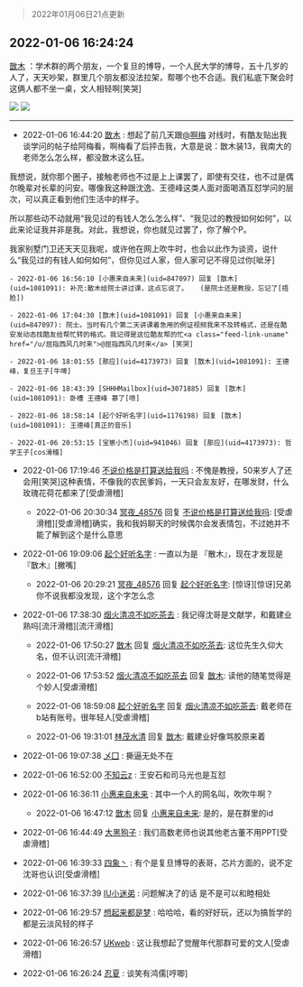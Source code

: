 > 2022年01月06日21点更新
<link rel="stylesheet" href="https://cdn.jsdelivr.net/gh/taotie6/sampleJSON@main/css/photo_show.css">
<meta name="referrer" content="no-referrer" />


 ## 2022-01-06 16:24:24 

 [㪚木](https://www.coolapk.com/feed/32638244?shareKey=M2QzMjViZjFkYzA5NjFkNmFmZDE~) ：学术群的两个朋友，一个复旦的博导，一个人民大学的博导，五十几岁的人了，天天吵架，群里几个朋友都没法拉架，帮哪个也不合适。我们私底下聚会时这俩人都不坐一桌，文人相轻啊[笑哭] 

<div class="album">
<img class="img-item" src="http://image.coolapk.com/feed/2022/0106/16/1081091_86b9d3bf_7342_0473_978@964x1387.jpeg" />
<img class="img-item" src="http://image.coolapk.com/feed/2022/0106/16/1081091_5a3e83fb_7342_0476_868@965x1361.jpeg" />
</div>

 ------- 

- 2022-01-06 16:44:20 [㪚木](uid=1081091) : 想起了前几天跟<a class="feed-link-uname" href="/u/啊梅">@啊梅</a> 对线时，有酷友贴出我谈学问的帖子给阿梅看，啊梅看了后抨击我，大意是说：㪚木装13，我南大的老师怎么怎么样，都没㪚木这么狂。

我想说，就你那个圈子，接触老师也不过是上上课罢了，即使有交往，也不过是偶尔晚辈对长辈的问安<!--break-->。哪像我这种跟沈逸、王德峰这类人面对面喝酒互怼学问的层次，可以真正看到他们生活中的样子。

所以那些动不动就用“我见过的有钱人怎么怎么样”、“我见过的教授如何如何”，以此来论证我并非是我。对此，我想说，你也就见过罢了，你了解个P。

我家别墅门卫还天天见我呢，或许他在网上吹牛时，也会以此作为谈资，说什么“我见过的有钱人如何如何”，但你见过人家，但人家可记不得见过你[呲牙] 

    - 2022-01-06 16:56:10 [小惠来自未来](uid=847097) 回复 [㪚木](uid=1081091): 补充:散木给院士讲过课，这点忘说了。   (是院士还是教授，忘记了[捂脸]) 

    - 2022-01-06 17:04:30 [㪚木](uid=1081091) 回复 [小惠来自未来](uid=847097): 院士。当时有几个第二天讲课着急用的例证视频我来不及转格式，还是在酷安发动态找酷友给帮忙转的格式。我记得是这位酷友帮的忙<a class="feed-link-uname" href="/u/屈指西风几时来">@屈指西风几时来</a> [笑哭] 

    - 2022-01-06 18:01:55 [那应](uid=4173973) 回复 [㪚木](uid=1081091): 王德峰，复旦王子[牛啤] 

    - 2022-01-06 18:43:39 [SHHHMailbox](uid=3071885) 回复 [㪚木](uid=1081091): 卧槽 王德峰 慕了[喷] 

    - 2022-01-06 18:58:14 [起个好听名字](uid=1176198) 回复 [㪚木](uid=1081091): 王德峰[真正的音乐] 

    - 2022-01-06 20:53:15 [宝崽小杰](uid=941046) 回复 [那应](uid=4173973): 哲学王子[cos滑稽] 

- 2022-01-06 17:19:46 [不说价格是打算送给我吗](uid=3415876) : 不愧是教授，50来岁人了还会用[笑哭]这种表情，不像我的农民爹妈，一天只会友友好，在哪发财，什么玫瑰花荷花都来了[受虐滑稽] 

    - 2022-01-06 20:30:34 [冥夜_48576](uid=2739572) 回复 [不说价格是打算送给我吗](uid=3415876): [受虐滑稽][受虐滑稽]确实，我和我妈聊天的时候偶尔会发表情包，不过她并不能了解到这个是什么意思 

- 2022-01-06 19:09:06 [起个好听名字](uid=1176198) : 一直以为是 『散木』，现在才发现是 『㪚木』[撇嘴] 

    - 2022-01-06 20:29:21 [冥夜_48576](uid=2739572) 回复 [起个好听名字](uid=1176198): [惊讶][惊讶]兄弟你不说我都没发现，这个字怎么念 

- 2022-01-06 17:38:30 [烟火清凉不如吃茶去](uid=4279524) : 我记得沈哥是文献学，和戴建业熟吗[流汗滑稽][流汗滑稽] 

    - 2022-01-06 17:50:27 [㪚木](uid=1081091) 回复 [烟火清凉不如吃茶去](uid=4279524): 这位先生久仰大名，但不认识[流汗滑稽] 

    - 2022-01-06 17:53:52 [烟火清凉不如吃茶去](uid=4279524) 回复 [㪚木](uid=1081091): 读他的随笔觉得是个妙人[受虐滑稽] 

    - 2022-01-06 18:59:08 [起个好听名字](uid=1176198) 回复 [烟火清凉不如吃茶去](uid=4279524): 戴老师在b站有账号。很年轻人[受虐滑稽] 

    - 2022-01-06 19:31:01 [林茂水清](uid=2077614) 回复 [㪚木](uid=1081091): 戴建业好像骂胶原来着 

- 2022-01-06 19:07:38 [乄囗](uid=759206) : 撕逼无处不在 

- 2022-01-06 16:52:00 [不知云z](uid=5657858) : 王安石和司马光也是互怼 

- 2022-01-06 16:36:11 [小惠来自未来](uid=847097) : 其中一个人的网名叫，吹吹牛啊？ 

    - 2022-01-06 16:47:12 [㪚木](uid=1081091) 回复 [小惠来自未来](uid=847097): 是的，是在群里的id 

- 2022-01-06 16:44:49 [大黑狗子](uid=1259186) : 我们高数老师也说其他老古董不用PPT[受虐滑稽] 

- 2022-01-06 16:39:33 [四象丶](uid=1098413) : 有个是复旦博导的表哥，芯片方面的，说不定沈哥也认识[受虐滑稽] 

- 2022-01-06 16:37:39 [IU小迷弟](uid=2571083) : 问题解决了的话  是不是可以和睦相处 

- 2022-01-06 16:29:57 [想起来都是梦](uid=696812) : 哈哈哈，看的好好玩，还以为搞哲学的都是云淡风轻的样子 

- 2022-01-06 16:26:57 [UKweb](uid=3205288) : 这让我想起了觉醒年代那群可爱的文人[受虐滑稽] 

- 2022-01-06 16:26:24 [忍夏](uid=1630007) : 谈笑有鸿儒[哼唧] 

